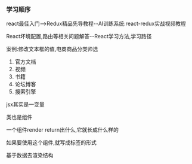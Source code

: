 ### 学习顺序

react最佳入门-->Redux精品先导教程--AI训练系统:react-redux实战视频教程

React坏境配置,路由等相关问题解答--React学习方法,学习路径

案例:修改文本框的值,电商商品分类帅选

1. 官方文档
2. 视频
3. 书籍
4. 论坛博客
5. 搜索引擎

jsx其实是一变量

类也是组件

一个组件render return出什么,它就长成什么样的

如果要使用这个组件,就写成标签的形式

基于数据去渲染结构





